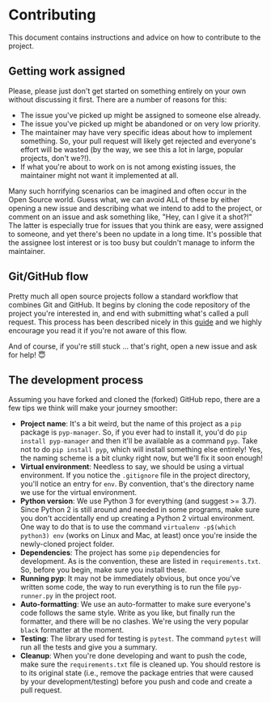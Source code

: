 # Contributing

This document contains instructions and advice on how to contribute to the project.

## Getting work assigned

Please, please just don't get started on something entirely on your own without discussing it first. There are a number of reasons for this:
- The issue you've picked up might be assigned to someone else already.
- The issue you've picked up might be abandoned or on very low priority.
- The maintainer may have very specific ideas about how to implement something. So, your pull request will likely get rejected and everyone's effort will be wasted (by the way, we see this a lot in large, popular projects, don't we?!).
- If what you're about to work on is not among existing issues, the maintainer might not want it implemented at all.

Many such horrifying scenarios can be imagined and often occur in the Open Source world. Guess what, we can avoid ALL of these by either opening a new issue and describing what we intend to add to the project, or comment on an issue and ask something like, "Hey, can I give it a shot?!" The latter is especially true for issues that you think are easy, were assigned to someone, and yet there's been no update in a long time. It's possible that the assignee lost interest or is too busy but couldn't manage to inform the maintainer.

## Git/GitHub flow

Pretty much all open source projects follow a standard workflow that combines Git and GitHub. It begins by cloning the code repository of the project you're interested in, and end with submitting what's called a pull request. This process has been described nicely in this [guide](https://guides.github.com/activities/forking/) and we highly encourage you read it if you're not aware of this flow.

And of course, if you're still stuck ... that's right, open a new issue and ask for help! 😇

## The development process

Assuming you have forked and cloned the (forked) GitHub repo, there are a few tips we think will make your journey smoother:
- **Project name**: It's a bit weird, but the name of this project as a  `pip` package is `pyp-manager`. So, if you ever had to install it, you'd do `pip install pyp-manager` and then it'll be available as a command `pyp`. Take not to do `pip install pyp`, which will install something else entirely! Yes, the naming scheme is a bit clunky right now, but we'll fix it soon enough!
- **Virtual environment**: Needless to say, we should be using a virtual environment. If you notice the `.gitignore` file in the project directory, you'll notice an entry for `env`. By convention, that's the directory name we use for the virtual environment.
- **Python version**: We use Python 3 for everything (and suggest >= 3.7). Since Python 2 is still around and needed in some programs, make sure you don't accidentally end up creating a Python 2 virtual environment. One way to do that is to use the command `virtualenv -p$(which python3) env` (works on Linux and Mac, at least) once you're inside the newly-cloned project folder.
- **Dependencies**: The project has some `pip` dependencies for development. As is the convention, these are listed in `requirements.txt`. So, before you begin, make sure you install these.
- **Running pyp**: It may not be immediately obvious, but once you've written some code, the way to run everything is to run the file `pyp-runner.py` in the project root.
- **Auto-formatting**: We use an auto-formatter to make sure everyone's code follows the same style. Write as you like, but finally run the formatter, and there will be no clashes. We're using the very popular `black` formatter at the moment.
- **Testing**: The library used for testing is `pytest`. The command `pytest` will run all the tests and give you a summary.
- **Cleanup**: When you're done developing and want to push the code, make sure the `requirements.txt` file is cleaned up. You should restore is to its original state (i.e., remove the package entries that were caused by your development/testing) before you push and code and create a pull request.